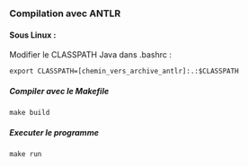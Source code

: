 ### Compilation avec ANTLR

#### Sous Linux :

Modifier le CLASSPATH Java dans .bashrc : 

`
export CLASSPATH=[chemin_vers_archive_antlr]:.:$CLASSPATH
`

##### Compiler avec le Makefile
`
	make build
`

##### Executer le programme
`
	make run
`
